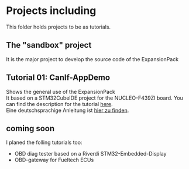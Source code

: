 # Projects including
This folder holds projects to be as tutorials.  

## The "sandbox" project 
It is the major project to develop the source code of the ExpansionPack

## Tutorial 01: CanIf-AppDemo
Shows the general use of the ExpansionPack  
It based on a STM32CubeIDE project for the NUCLEO-F439ZI board.
You can find the description for the tutorial [here](https://tmaniacdev.github.io/CAN_Stack_ExpPack/d0/d29/eng_page__t01__can_if__app_demo.html).   
Eine deutschsprachige Anleitung ist [hier zu finden](https://tmaniacdev.github.io/CAN_Stack_ExpPack/d3/d37/de_page__t01__can_if__app_demo.html).

## coming soon
I planed the folling tutorials too:
+ OBD diag tester based on a Riverdi STM32-Embedded-Display
+ OBD-gateway for Fueltech ECUs